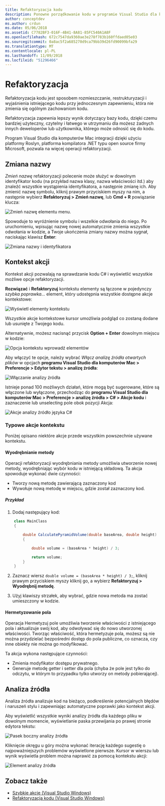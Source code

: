 ```yaml
---
title: Refaktoryzacja kodu
description: Ponowne porządkowanie kodu w programie Visual Studio dla komputerów Mac jest łatwiejsza przy użyciu analizy źródła.
author: conceptdev
ms.author: crdun
ms.date: 05/06/2018
ms.assetid: C7782BF3-016F-4B41-8A81-85FC540A1A8F
ms.openlocfilehash: 672c7547da9360ae3e278f783b160ffdaed05e03
ms.sourcegitcommit: 0a8ac5f2a685270d9ca79bb39d26fd90099bfa29
ms.translationtype: MT
ms.contentlocale: pl-PL
ms.lasthandoff: 11/09/2018
ms.locfileid: "51296466"
---
```

# <a name="refactoring"></a>Refaktoryzacja

Refaktoryzacja kodu jest sposobem rozmieszczanie, restrukturyzacji i wyjaśnienia istniejącego kodu przy jednoczesnym zapewnieniu, która nie zmienia się ogólnym zachowaniom kodu.

Refaktoryzacja zapewnia lepszy wynik dotyczący bazy kodu, dzięki czemu bardziej użyteczny, czytelny i łatwego w utrzymaniu dla możesz żadnych innych deweloperów lub użytkownika, którego może odnosić się do kodu.

Program Visual Studio dla komputerów Mac integracji dzięki użyciu platformy Roslyn, platforma kompilatora .NET typu open source firmy Microsoft, pozwala na więcej operacji refaktoryzacji.

## <a name="renaming"></a>Zmiana nazwy

*Zmień nazwę* refaktoryzacji polecenie może służyć w dowolnym identyfikator kodu (na przykład nazwa klasy, nazwa właściwości itd.) aby znaleźć wszystkie wystąpienia identyfikatora, a następnie zmianę ich. Aby zmienić nazwę symbolu, kliknij prawym przyciskiem myszy na nim, a następnie wybierz **Refaktoryzuj > Zmień nazwę**, lub **Cmd + R** powiązanie klucza:

![Zmień nazwę elementu menu.](media/refactoring-renaming1.png)

Spowoduje to wyróżnienie symbolu i wszelkie odwołania do niego. Po uruchomieniu, wpisując nazwę nowej automatycznie zmienia wszystkie odwołania w kodzie, a Twoje ukończenia zmiany nazwy można sygnał, naciskając klawisz **Enter**:

![Zmiana nazwy i identyfikatora](media/refactoring-renaming2.png)

## <a name="context-actions"></a>Kontekst akcji

Kontekst akcji pozwalają na sprawdzanie kodu C# i wyświetlić wszystkie możliwe opcje refaktoryzacji.

**Rozwiązać** i **Refaktoryzuj** kontekstu elementy są łączone w pojedynczy *szybka poprawka...*  element, który udostępnia wszystkie dostępne akcje kontekstowe:

![Wyświetl elementy kontekstu](media/refactoring-context-action.png)

Wszystkie akcje kontekstowe kursor umożliwia podgląd co zostaną dodane lub usunięte z Twojego kodu.

Alternatywnie, możesz nacisnąć przycisk **Option + Enter** dowolnym miejscu w kodzie:

![Opcja kontekstu wprowadź elementów](media/refactoring-image2a.png)

Aby włączyć te opcje, należy wybrać *Włącz analizę źródła otwartych plików* w opcjach **programu Visual Studio dla komputerów Mac > Preferencje > Edytor tekstu > analizę źródła**:

![Włączanie analizy źródła](media/refactoring-options.png)

Istnieje ponad 100 możliwych działań, które mogą być sugerowane, które są włączone lub wyłączone, przechodząc do **programu Visual Studio dla komputerów Mac > Preferencje > analizę źródła > C# > Akcje kodu** i zaznaczenie lub unselecting pole obok pozycji Akcja:

![Akcje analizy źródło języka C#](media/refactoring-image3a.png)

### <a name="common-context-actions"></a>Typowe akcje kontekstu

Poniżej opisano niektóre akcje przede wszystkim powszechnie używane kontekstu.

#### <a name="extract-method"></a>Wyodrębnianie metody

Operacji refaktoryzacji wyodrębniania metody umożliwia utworzenie nowej metody, wyodrębniając wybór kodu w istniejącą składową. Ta akcja spowoduje wykonać dwie czynności:

* Tworzy nową metodę zawierającą zaznaczony kod
* Wywołuje nową metodę w miejscu, gdzie został zaznaczony kod.

##### <a name="example"></a>Przykład

1. Dodaj następujący kod:

```csharp
    class MainClass
    {

        double CalculatePyramidVolume(double baseArea, double height)
        {

            double volume = (baseArea * height) / 3;

            return volume;
        }
    }
```

2. Zaznacz wiersz `double volume = (baseArea * height) / 3;`, kliknij prawym przyciskiem myszy kliknij go, a wybierz **Refaktoryzuj > Wyodrębnij metodę**.

3. Użyj klawiszy strzałek, aby wybrać, gdzie nowa metoda ma zostać umieszczony w kodzie.

#### <a name="encapsulate-field"></a>Hermetyzowanie pola

Operacja Hermetyzuj pole umożliwia tworzenie właściwości z istniejącego pola i aktualizuje swój kod, aby odwoływać się do nowo utworzonej właściwości. Tworząc właściwość, która hermetyzuje pola, możesz są nie można przydzielać bezpośredni dostęp do pola publiczne, co oznacza, czy inne obiekty nie można go modyfikować.

Ta akcja wykona następujące czynności:

* Zmienia modyfikator dostępu prywatnego.
* Generuje metodę getter i setter dla pola (chyba że pole jest tylko do odczytu, w którym to przypadku tylko utworzy on metody pobierającej).

## <a name="source-analysis"></a>Analiza źródła

Analiza źródła analizuje kod na bieżąco, podkreślenie potencjalnych błędów i naruszeń stylu i zapewniając automatyczne poprawki jako kontekst akcji.

Aby wyświetlić wszystkie wyniki analizy źródła dla każdego pliku w dowolnym momencie, wyświetlanie paska przewijania po prawej stronie edytora tekstu:

![Pasek boczny analizy źródła](media/refactoring-image4a.png)

Kliknięcie okręgu u góry można wykonać iterację każdego sugestię o najpoważniejszych problemów wyświetlone pierwsze. Kursor w wierszu lub wynik wyświetla problem można naprawić za pomocą kontekstu akcji:

![Element analizy źródła](media/refactoring-image5.png)

## <a name="see-also"></a>Zobacz także

- [Szybkie akcje (Visual Studio Windows)](/visualstudio/ide/quick-actions)
- [Refaktoryzacja kodu (Visual Studio Windows)](/visualstudio/ide/refactoring-in-visual-studio)